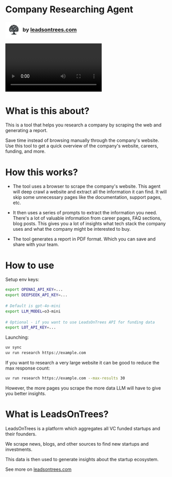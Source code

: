 # Company Researching Agent

<h3>
  <img src="imgs/logo.png" alt="logo" width="50" style="vertical-align: middle;" />
  by <a href="https://leadsontrees.com">leadsontrees.com</a>
</h3>

<video controls src="imgs/demo.mp4" title="Title"></video>

# What is this about?

This is a tool that helps you research a company by scraping the web and generating a report.

Save time instead of browsing manually through the company's website. Use this tool to get a quick overview of the company's website, careers, funding, and more.


# How this works?

- The tool uses a browser to scrape the company's website.
This agent will deep crawl a website and extract all the information it can find.
It will skip some unnecessary pages like the documentation, support pages, etc.

- It then uses a series of prompts to extract the information you need. There's a lot of valuable information from career pages, FAQ sections, blog posts. This gives you a lot of insights what tech stack the company uses and what the company might be interested to buy.

- The tool generates a report in PDF format. Which you can save and share with your team.

# How to use

Setup env keys:

```bash
export OPENAI_API_KEY=...
export DEEPSEEK_API_KEY=...

# Default is gpt-4o-mini
export LLM_MODEL=o3-mini

# Optional - if you want to use LeadsOnTrees API for funding data
export LOT_API_KEY=...
```

Launching:

```bash
uv sync
uv run research https://example.com
```

If you want to research a very large website it can be good to reduce the max response count:

```bash
uv run research https://example.com --max-results 30
```

However, the more pages you scrape the more data LLM will have to give you better insights.


# What is LeadsOnTrees?

LeadsOnTrees is a platform which aggregates all VC funded startups and their founders.

We scrape news, blogs, and other sources to find new startups and investments.

This data is then used to generate insights about the startup ecosystem.

See more on [leadsontrees.com](https://leadsontrees.com)